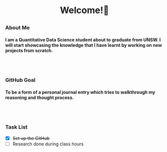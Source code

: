
 
 <h1><p align = "center"><b>Welcome!👋 </b> </p></h1>

### About Me
#### I am a Quantitative Data Science student about to graduate from UNSW. I will start showcasing the knowledge that I have learnt by working on new projects from scratch. 

<br></br>

### GitHub Goal 
#### To be a form of a personal journal entry which tries to walkthrough my reasoning and thought process.
 
<br></br>

### Task List
- [x] ~~Set up the GitHub~~
- [ ]  Research done during class hours

<!--
**looopdawg/looopdawg** is a ✨ _special_ ✨ repository because its `README.md` (this file) appears on your GitHub profile.

Here are some ideas to get you started:

- 🔭 I’m currently working on ...
- 🌱 I’m currently learning ...
- 👯 I’m looking to collaborate on ...
- 🤔 I’m looking for help with ...
- 💬 Ask me about ...
- 📫 How to reach me: ...
- 😄 Pronouns: ...
- ⚡ Fun fact: ...
-->
